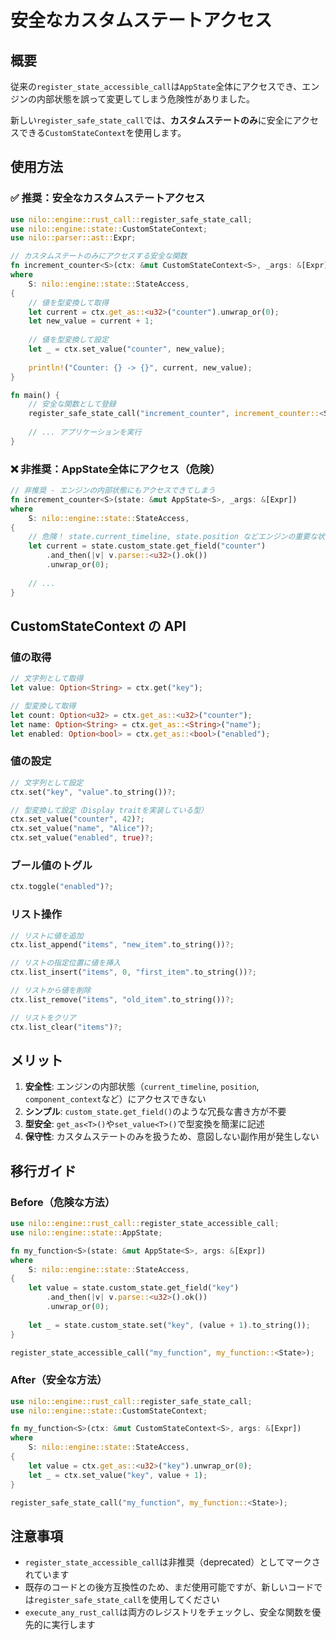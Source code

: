 # 安全なカスタムステートアクセス

## 概要

従来の`register_state_accessible_call`は`AppState`全体にアクセスでき、エンジンの内部状態を誤って変更してしまう危険性がありました。

新しい`register_safe_state_call`では、**カスタムステートのみ**に安全にアクセスできる`CustomStateContext`を使用します。

## 使用方法

### ✅ 推奨：安全なカスタムステートアクセス

```rust
use nilo::engine::rust_call::register_safe_state_call;
use nilo::engine::state::CustomStateContext;
use nilo::parser::ast::Expr;

// カスタムステートのみにアクセスする安全な関数
fn increment_counter<S>(ctx: &mut CustomStateContext<S>, _args: &[Expr])
where
    S: nilo::engine::state::StateAccess,
{
    // 値を型変換して取得
    let current = ctx.get_as::<u32>("counter").unwrap_or(0);
    let new_value = current + 1;
    
    // 値を型変換して設定
    let _ = ctx.set_value("counter", new_value);
    
    println!("Counter: {} -> {}", current, new_value);
}

fn main() {
    // 安全な関数として登録
    register_safe_state_call("increment_counter", increment_counter::<State>);
    
    // ... アプリケーションを実行
}
```

### ❌ 非推奨：AppState全体にアクセス（危険）

```rust
// 非推奨 - エンジンの内部状態にもアクセスできてしまう
fn increment_counter<S>(state: &mut AppState<S>, _args: &[Expr])
where
    S: nilo::engine::state::StateAccess,
{
    // 危険！ state.current_timeline, state.position などエンジンの重要な状態にもアクセスできる
    let current = state.custom_state.get_field("counter")
        .and_then(|v| v.parse::<u32>().ok())
        .unwrap_or(0);
    
    // ...
}
```

## CustomStateContext の API

### 値の取得

```rust
// 文字列として取得
let value: Option<String> = ctx.get("key");

// 型変換して取得
let count: Option<u32> = ctx.get_as::<u32>("counter");
let name: Option<String> = ctx.get_as::<String>("name");
let enabled: Option<bool> = ctx.get_as::<bool>("enabled");
```

### 値の設定

```rust
// 文字列として設定
ctx.set("key", "value".to_string())?;

// 型変換して設定（Display traitを実装している型）
ctx.set_value("counter", 42)?;
ctx.set_value("name", "Alice")?;
ctx.set_value("enabled", true)?;
```

### ブール値のトグル

```rust
ctx.toggle("enabled")?;
```

### リスト操作

```rust
// リストに値を追加
ctx.list_append("items", "new_item".to_string())?;

// リストの指定位置に値を挿入
ctx.list_insert("items", 0, "first_item".to_string())?;

// リストから値を削除
ctx.list_remove("items", "old_item".to_string())?;

// リストをクリア
ctx.list_clear("items")?;
```

## メリット

1. **安全性**: エンジンの内部状態（`current_timeline`, `position`, `component_context`など）にアクセスできない
2. **シンプル**: `custom_state.get_field()`のような冗長な書き方が不要
3. **型安全**: `get_as<T>()`や`set_value<T>()`で型変換を簡潔に記述
4. **保守性**: カスタムステートのみを扱うため、意図しない副作用が発生しない

## 移行ガイド

### Before（危険な方法）

```rust
use nilo::engine::rust_call::register_state_accessible_call;
use nilo::engine::state::AppState;

fn my_function<S>(state: &mut AppState<S>, args: &[Expr])
where
    S: nilo::engine::state::StateAccess,
{
    let value = state.custom_state.get_field("key")
        .and_then(|v| v.parse::<u32>().ok())
        .unwrap_or(0);
    
    let _ = state.custom_state.set("key", (value + 1).to_string());
}

register_state_accessible_call("my_function", my_function::<State>);
```

### After（安全な方法）

```rust
use nilo::engine::rust_call::register_safe_state_call;
use nilo::engine::state::CustomStateContext;

fn my_function<S>(ctx: &mut CustomStateContext<S>, args: &[Expr])
where
    S: nilo::engine::state::StateAccess,
{
    let value = ctx.get_as::<u32>("key").unwrap_or(0);
    let _ = ctx.set_value("key", value + 1);
}

register_safe_state_call("my_function", my_function::<State>);
```

## 注意事項

- `register_state_accessible_call`は非推奨（deprecated）としてマークされています
- 既存のコードとの後方互換性のため、まだ使用可能ですが、新しいコードでは`register_safe_state_call`を使用してください
- `execute_any_rust_call`は両方のレジストリをチェックし、安全な関数を優先的に実行します
